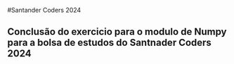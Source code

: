 #Santander Coders 2024
## Conclusão do exercicio para o modulo de Numpy para a bolsa de estudos do Santnader Coders 2024 
